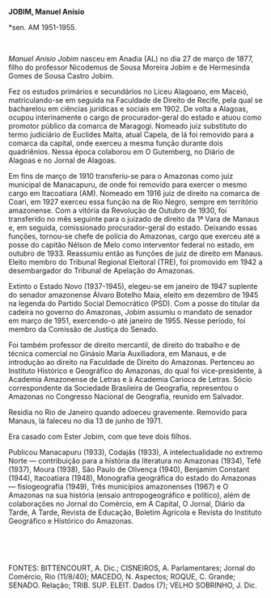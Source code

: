 **JOBIM, Manuel Anísio**

\*sen. AM 1951-1955.

 

*Manuel Anísio Jobim* nasceu em Anadia (AL) no dia 27 de março de 1877,
filho do professor Nicodemus de Sousa Moreira Jobim e de Hermesinda
Gomes de Sousa Castro Jobim.

Fez os estudos primários e secundários no Liceu Alagoano, em Maceió,
matriculando-se em seguida na Faculdade de Direito de Recife, pela qual
se bacharelou em ciências jurídicas e sociais em 1902. De volta a
Alagoas, ocupou interinamente o cargo de procurador-geral do estado e
atuou como promotor público da comarca de Maragogi. Nomeado juiz
substituto do termo judiciário de Euclides Malta, atual Capela, de lá
foi removido para a comarca da capital, onde exerceu a mesma função
durante dois quadriênios. Nessa época colaborou em O Gutemberg, no
Diário de Alagoas e no Jornal de Alagoas.

Em fins de março de 1910 transferiu-se para o Amazonas como juiz
municipal de Manacapuru, de onde foi removido para exercer o mesmo cargo
em Itacoatiara (AM). Nomeado em 1916 juiz de direito na comarca de
Coari, em 1927 exerceu essa função na de Rio Negro, sempre em território
amazonense. Com a vitória da Revolução de Outubro de 1930, foi
transferido no mês seguinte para o juizado de direito da 1ª Vara de
Manaus e, em seguida, comissionado procurador-geral do estado. Deixando
essas funções, tornou-se chefe de polícia do Amazonas, cargo que exerceu
até a posse do capitão Nélson de Melo como interventor federal no
estado, em outubro de 1933. Reassumiu então as funções de juiz de
direito em Manaus. Eleito membro do Tribunal Regional Eleitoral (TRE),
foi promovido em 1942 a desembargador do Tribunal de Apelação do
Amazonas.

Extinto o Estado Novo (1937-1945), elegeu-se em janeiro de 1947 suplente
do senador amazonense Álvaro Botelho Maia, eleito em dezembro de 1945 na
legenda do Partido Social Democrático (PSD). Com a posse do titular da
cadeira no governo do Amazonas, Jobim assumiu o mandato de senador em
março de 1951, exercendo-o até janeiro de 1955. Nesse período, foi
membro da Comissão de Justiça do Senado.

Foi também professor de direito mercantil, de direito do trabalho e de
técnica comercial no Ginásio Maria Auxiliadora, em Manaus, e de
introdução ao direito na Faculdade de Direito do Amazonas. Pertenceu ao
Instituto Histórico e Geográfico do Amazonas, do qual foi
vice-presidente, à Academia Amazonense de Letras e à Academia Carioca de
Letras. Sócio correspondente da Sociedade Brasileira de Geografia,
representou o Amazonas no Congresso Nacional de Geografia, reunido em
Salvador.

Residia no Rio de Janeiro quando adoeceu gravemente. Removido para
Manaus, lá faleceu no dia 13 de junho de 1971.

Era casado com Ester Jobim, com que teve dois filhos.

Publicou Manacapuru (1933), Codajás (1933), A intelectualidade no
extremo Norte — contribuição para a história da literatura no Amazonas
(1934), Tefé (1937), Moura (1938), São Paulo de Olivença (1940),
Benjamim Constant (1944), Itacoatiara (1948), Monografia geográfica do
estado do Amazonas — fisiogeografia (1949), Três municípios amazonenses
(1967) e O Amazonas na sua história (ensaio antropogeográfico e
político), além de colaborações no Jornal do Comércio, em A Capital, O
Jornal, Diário da Tarde, A Tarde, Revista de Educação, Boletim Agrícola
e Revista do Instituto Geográfico e Histórico do Amazonas.

 

 

FONTES: BITTENCOURT, A. Dic.; CISNEIROS, A. Parlamentares; Jornal do
Comércio, Rio (11/8/40); MACEDO, N. Aspectos; ROQUE, C. Grande; SENADO.
Relação; TRIB. SUP. ELEIT. Dados (7); VELHO SOBRINHO, J. Dic.

 

